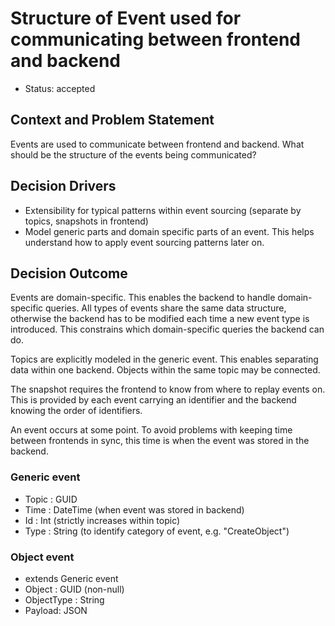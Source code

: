 # Structure of Event used for communicating between frontend and backend

* Status: accepted

## Context and Problem Statement
Events are used to communicate between frontend and backend. What should be the structure of the events being communicated?

## Decision Drivers

* Extensibility for typical patterns within event sourcing (separate by topics, snapshots in frontend)
* Model generic parts and domain specific parts of an event. This helps understand how to apply event sourcing patterns later on.

## Decision Outcome
Events are domain-specific. This enables the backend to handle domain-specific queries. All types of events share the same data structure, otherwise the backend has to be modified each time a new event type is introduced. This constrains which domain-specific queries the backend can do.

Topics are explicitly modeled in the generic event. This enables separating data within one backend. Objects within the same topic may be connected.

The snapshot requires the frontend to know from where to replay events on. This is provided by each event carrying an identifier and the backend knowing the order of identifiers.

An event occurs at some point. To avoid problems with keeping time between frontends in sync, this time is when the event was stored in the backend.

### Generic event
* Topic : GUID
* Time : DateTime (when event was stored in backend)
* Id : Int (strictly increases within topic)
* Type : String (to identify category of event, e.g. "CreateObject")

### Object event
* extends Generic event
* Object : GUID (non-null)
* ObjectType : String
* Payload: JSON
